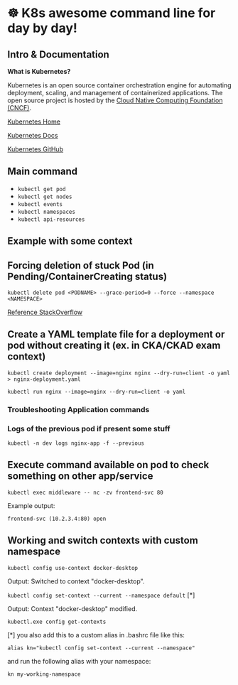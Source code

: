 # ☸️  K8s awesome command line for day by day!

## Intro & Documentation

**What is Kubernetes?**

Kubernetes is an open source container orchestration engine for automating deployment, scaling, and management of containerized applications. The open source project is hosted by the [Cloud Native Computing Foundation (CNCF)](https://www.cncf.io/).

[Kubernetes Home](https://kubernetes.io/)

[Kubernetes Docs](https://kubernetes.io/docs/home/)

[Kubernetes GitHub](https://github.com/kubernetes/kubernetes)

## Main command
+ `kubectl get pod`
+ `kubectl get nodes`
+ `kubectl events`
+ `kubectl namespaces`
+ `kubectl api-resources`


## Example with some context

## Forcing deletion of stuck Pod (in Pending/ContainerCreating status)

`kubectl delete pod <PODNAME> --grace-period=0 --force --namespace <NAMESPACE>`

[Reference StackOverflow](https://stackoverflow.com/questions/35453792/pods-stuck-in-terminating-status)

## Create a YAML template file for a deployment or pod without creating it (ex. in CKA/CKAD exam context)

`kubectl create deployment --image=nginx nginx --dry-run=client -o yaml > nginx-deployment.yaml`

`kubectl run nginx --image=nginx --dry-run=client -o yaml`

### Troubleshooting Application commands

### Logs of the previous pod if present some stuff

`kubectl -n dev logs nginx-app -f --previous`

## Execute command available on pod to check something on other app/service

`kubectl exec middleware -- nc -zv frontend-svc 80`

Example output: 

`frontend-svc (10.2.3.4:80) open`



## Working and switch contexts with custom namespace

`kubectl config use-context docker-desktop` 

Output: Switched to context "docker-desktop".

`kubectl config set-context --current --namespace default` [*]

Output: Context "docker-desktop" modified.

`kubectl.exe config get-contexts`

[*] you also add this to a custom alias in .bashrc file like this:

`alias kn="kubectl config set-context --current --namespace" `

and run the following alias with your namespace: 

`kn my-working-namespace`